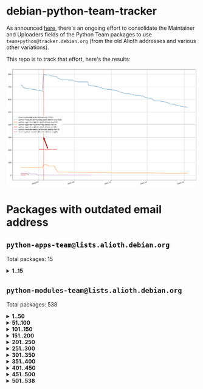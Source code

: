 # debian-python-team-tracker



As announced [here](https://lists.debian.org/debian-python/2021/08/msg00006.html), there's an ongoing effort to consolidate the Maintainer and Uploaders fields of the Python Team packages to use `team+python@tracker.debian.org` (from the old Alioth addresses and various other variations).



This repo is to track that effort, here's the results:



![Python team emails](images/python_team_emails.svg)


# Packages with outdated email address

## `python-apps-team@lists.alioth.debian.org`
Total packages: 15
<details>
<summary><b>1..15</b></summary>


| # | Package | Version |
| --- | --- | --- |
| 1 | [ctop](https://tracker.debian.org/ctop) | 1.0.0-2.1 |
| 2 | [db2twitter](https://tracker.debian.org/db2twitter) | 0.6-1.1 |
| 3 | [dodgy](https://tracker.debian.org/dodgy) | 0.1.9-3 |
| 4 | [etm](https://tracker.debian.org/etm) | 3.2.30-1.1 |
| 5 | [firmware-microbit-micropython](https://tracker.debian.org/firmware-microbit-micropython) | 1.0.1-2 |
| 6 | [freealchemist](https://tracker.debian.org/freealchemist) | 0.5-1.1 |
| 7 | [kanboard-cli](https://tracker.debian.org/kanboard-cli) | 0.0.2-1.1 |
| 8 | [lightyears](https://tracker.debian.org/lightyears) | 1.4-2 |
| 9 | [pipenv](https://tracker.debian.org/pipenv) | 11.9.0-1.1 |
| 10 | [prospector](https://tracker.debian.org/prospector) | 1.1.7-2 |
| 11 | [pybik](https://tracker.debian.org/pybik) | 3.0-3.1 |
| 12 | [retweet](https://tracker.debian.org/retweet) | 0.10-1.1 |
| 13 | [sen](https://tracker.debian.org/sen) | 0.6.1-0.1 |
| 14 | [sinntp](https://tracker.debian.org/sinntp) | 1.6-1.2 |
| 15 | [smem](https://tracker.debian.org/smem) | 1.5-1.1 |
</details>

## `python-modules-team@lists.alioth.debian.org`
Total packages: 538
<details>
<summary><b>1..50</b></summary>


| # | Package | Version |
| --- | --- | --- |
| 1 | [anorack](https://tracker.debian.org/anorack) | 0.2.7-1 |
| 2 | [anosql](https://tracker.debian.org/anosql) | 1.0.1-1 |
| 3 | [appdirs](https://tracker.debian.org/appdirs) | 1.4.4-1 |
| 4 | [asn1crypto](https://tracker.debian.org/asn1crypto) | 1.4.0-1 |
| 5 | [astral](https://tracker.debian.org/astral) | 1.6.1-2 |
| 6 | [authres](https://tracker.debian.org/authres) | 1.2.0-2 |
| 7 | [automat](https://tracker.debian.org/automat) | 20.2.0-1 |
| 8 | [azure-cosmos-table-python](https://tracker.debian.org/azure-cosmos-table-python) | 1.0.5+git20191025-5 |
| 9 | [bdist-nsi](https://tracker.debian.org/bdist-nsi) | 0.1.5-2 |
| 10 | [bernhard](https://tracker.debian.org/bernhard) | 0.2.6-2 |
| 11 | [betamax](https://tracker.debian.org/betamax) | 0.8.1-2 |
| 12 | [bibtexparser](https://tracker.debian.org/bibtexparser) | 1.1.0+ds-3 |
| 13 | [binaryornot](https://tracker.debian.org/binaryornot) | 0.4.4+dfsg-4 |
| 14 | [bitstruct](https://tracker.debian.org/bitstruct) | 8.9.0-1 |
| 15 | [case](https://tracker.debian.org/case) | 1.5.3+dfsg-3 |
| 16 | [cerealizer](https://tracker.debian.org/cerealizer) | 0.8.1-3 |
| 17 | [chardet](https://tracker.debian.org/chardet) | 4.0.0-1 |
| 18 | [chargebee-python](https://tracker.debian.org/chargebee-python) | 1.6.6-1 |
| 19 | [codicefiscale](https://tracker.debian.org/codicefiscale) | 0.9+ds0-2 |
| 20 | [colorclass](https://tracker.debian.org/colorclass) | 2.2.0-2.2 |
| 21 | [colorspacious](https://tracker.debian.org/colorspacious) | 1.1.2-2 |
| 22 | [commonmark](https://tracker.debian.org/commonmark) | 0.9.1-3 |
| 23 | [constantly](https://tracker.debian.org/constantly) | 15.1.0-2 |
| 24 | [contextlib2](https://tracker.debian.org/contextlib2) | 0.6.0.post1-1 |
| 25 | [cookiecutter](https://tracker.debian.org/cookiecutter) | 1.7.3-1 |
| 26 | [coreapi](https://tracker.debian.org/coreapi) | 2.3.3-4 |
| 27 | [coreschema](https://tracker.debian.org/coreschema) | 0.0.4-3 |
| 28 | [cov-core](https://tracker.debian.org/cov-core) | 1.15.0-3 |
| 29 | [cppy](https://tracker.debian.org/cppy) | 1.1.0-2 |
| 30 | [cram](https://tracker.debian.org/cram) | 0.7-4 |
| 31 | [cssutils](https://tracker.debian.org/cssutils) | 1.0.2-3 |
| 32 | [d2to1](https://tracker.debian.org/d2to1) | 0.2.12-2 |
| 33 | [deap](https://tracker.debian.org/deap) | 1.3.1-2 |
| 34 | [debiancontributors](https://tracker.debian.org/debiancontributors) | 0.7.8-2 |
| 35 | [devpi-common](https://tracker.debian.org/devpi-common) | 3.2.2-1.1 |
| 36 | [django-ajax-selects](https://tracker.debian.org/django-ajax-selects) | 1.7.0-3 |
| 37 | [django-bitfield](https://tracker.debian.org/django-bitfield) | 1.9.6-2 |
| 38 | [django-dirtyfields](https://tracker.debian.org/django-dirtyfields) | 1.3.1-2 |
| 39 | [django-downloadview](https://tracker.debian.org/django-downloadview) | 2.1.1-1 |
| 40 | [django-environ](https://tracker.debian.org/django-environ) | 0.4.4-2 |
| 41 | [django-filter](https://tracker.debian.org/django-filter) | 2.4.0-1 |
| 42 | [django-hvad](https://tracker.debian.org/django-hvad) | 1.8.0-1.1 |
| 43 | [django-js-reverse](https://tracker.debian.org/django-js-reverse) | 0.7.3-1.1 |
| 44 | [django-macaddress](https://tracker.debian.org/django-macaddress) | 1.5.0-2 |
| 45 | [django-memoize](https://tracker.debian.org/django-memoize) | 2.2.0+dfsg-1 |
| 46 | [django-nose](https://tracker.debian.org/django-nose) | 1.4.6-2.1 |
| 47 | [django-notification](https://tracker.debian.org/django-notification) | 1.2.0-3 |
| 48 | [django-pagination](https://tracker.debian.org/django-pagination) | 1.0.7-4 |
| 49 | [django-paintstore](https://tracker.debian.org/django-paintstore) | 0.2-4 |
| 50 | [django-picklefield](https://tracker.debian.org/django-picklefield) | 3.0.1-1 |
</details>
<details>
<summary><b>51..100</b></summary>

| # | Package | Version |
| --- | --- | --- |
| 51 | [django-pipeline](https://tracker.debian.org/django-pipeline) | 1.6.14-3 |
| 52 | [django-q](https://tracker.debian.org/django-q) | 1.2.1-1 |
| 53 | [django-recurrence](https://tracker.debian.org/django-recurrence) | 1.10.3-1 |
| 54 | [django-simple-redis-admin](https://tracker.debian.org/django-simple-redis-admin) | 1.4.0-2 |
| 55 | [django-stronghold](https://tracker.debian.org/django-stronghold) | 0.3.0+debian-2 |
| 56 | [django-webpack-loader](https://tracker.debian.org/django-webpack-loader) | 0.6.0-2 |
| 57 | [django-websocket-redis](https://tracker.debian.org/django-websocket-redis) | 0.4.7-2 |
| 58 | [django-wkhtmltopdf](https://tracker.debian.org/django-wkhtmltopdf) | 3.3.0-1 |
| 59 | [django-xmlrpc](https://tracker.debian.org/django-xmlrpc) | 0.1.8-2 |
| 60 | [djangorestframework-api-key](https://tracker.debian.org/djangorestframework-api-key) | 2.0.0-2 |
| 61 | [dkimpy](https://tracker.debian.org/dkimpy) | 1.0.5-1 |
| 62 | [dnsdiag](https://tracker.debian.org/dnsdiag) | 1.7.0-1.1 |
| 63 | [dockerpty](https://tracker.debian.org/dockerpty) | 0.4.1-2 |
| 64 | [dominate](https://tracker.debian.org/dominate) | 2.3.1-2 |
| 65 | [drf-generators](https://tracker.debian.org/drf-generators) | 0.5.0-1 |
| 66 | [elasticsearch-curator](https://tracker.debian.org/elasticsearch-curator) | 5.8.1-1 |
| 67 | [enum34](https://tracker.debian.org/enum34) | 1.1.6-4 |
| 68 | [enzyme](https://tracker.debian.org/enzyme) | 0.4.1-2 |
| 69 | [exam](https://tracker.debian.org/exam) | 0.10.5-3 |
| 70 | [factory-boy](https://tracker.debian.org/factory-boy) | 2.11.1-3 |
| 71 | [faker](https://tracker.debian.org/faker) | 0.9.3-0.1 |
| 72 | [fakesleep](https://tracker.debian.org/fakesleep) | 0.1-2 |
| 73 | [fastchunking](https://tracker.debian.org/fastchunking) | 0.0.3-2 |
| 74 | [feedgenerator](https://tracker.debian.org/feedgenerator) | 1.9-2 |
| 75 | [flake8-polyfill](https://tracker.debian.org/flake8-polyfill) | 1.0.2-2 |
| 76 | [flask-api](https://tracker.debian.org/flask-api) | 1.1+dfsg-1.1 |
| 77 | [flask-babelex](https://tracker.debian.org/flask-babelex) | 0.9.4-1 |
| 78 | [flask-bcrypt](https://tracker.debian.org/flask-bcrypt) | 0.7.1-2 |
| 79 | [flask-compress](https://tracker.debian.org/flask-compress) | 1.4.0-3 |
| 80 | [flask-gravatar](https://tracker.debian.org/flask-gravatar) | 0.4.2-2 |
| 81 | [flask-htmlmin](https://tracker.debian.org/flask-htmlmin) | 1.3.2-2 |
| 82 | [flask-ldapconn](https://tracker.debian.org/flask-ldapconn) | 0.7.2-1.1 |
| 83 | [flask-limiter](https://tracker.debian.org/flask-limiter) | 1.0.1-2 |
| 84 | [flask-login](https://tracker.debian.org/flask-login) | 0.5.0-1 |
| 85 | [flask-mail](https://tracker.debian.org/flask-mail) | 0.9.1+dfsg1-1.1 |
| 86 | [flask-mongoengine](https://tracker.debian.org/flask-mongoengine) | 0.9.3-4 |
| 87 | [flask-multistatic](https://tracker.debian.org/flask-multistatic) | 1.0-2 |
| 88 | [flask-script](https://tracker.debian.org/flask-script) | 2.0.6-2 |
| 89 | [flask-silk](https://tracker.debian.org/flask-silk) | 0.2-18 |
| 90 | [flask-wtf](https://tracker.debian.org/flask-wtf) | 0.14.3-1 |
| 91 | [flufl.bounce](https://tracker.debian.org/flufl.bounce) | 3.0.1-1 |
| 92 | [flufl.enum](https://tracker.debian.org/flufl.enum) | 4.1.1-3 |
| 93 | [flufl.i18n](https://tracker.debian.org/flufl.i18n) | 3.0.1-1 |
| 94 | [flufl.lock](https://tracker.debian.org/flufl.lock) | 5.0.1-1 |
| 95 | [flufl.password](https://tracker.debian.org/flufl.password) | 1.3-3 |
| 96 | [flufl.testing](https://tracker.debian.org/flufl.testing) | 0.7-2 |
| 97 | [gerritlib](https://tracker.debian.org/gerritlib) | 0.8.0-2 |
| 98 | [gmplot](https://tracker.debian.org/gmplot) | 1.2.0-2 |
| 99 | [gtextfsm](https://tracker.debian.org/gtextfsm) | 1.1.0-2 |
| 100 | [gtts](https://tracker.debian.org/gtts) | 2.0.3-1 |
</details>
<details>
<summary><b>101..150</b></summary>

| # | Package | Version |
| --- | --- | --- |
| 101 | [gtts-token](https://tracker.debian.org/gtts-token) | 1.1.3-1 |
| 102 | [guzzle-sphinx-theme](https://tracker.debian.org/guzzle-sphinx-theme) | 0.7.11-5 |
| 103 | [hachoir](https://tracker.debian.org/hachoir) | 3.1.0+dfsg-3 |
| 104 | [haproxy-log-analysis](https://tracker.debian.org/haproxy-log-analysis) | 2.0~b0-2 |
| 105 | [heapdict](https://tracker.debian.org/heapdict) | 1.0.1-1 |
| 106 | [hiro](https://tracker.debian.org/hiro) | 0.5-2 |
| 107 | [hypothesis-auto](https://tracker.debian.org/hypothesis-auto) | 1.1.4-2 |
| 108 | [importmagic](https://tracker.debian.org/importmagic) | 0.1.7-2 |
| 109 | [inflection](https://tracker.debian.org/inflection) | 0.3.1-2 |
| 110 | [jpylyzer](https://tracker.debian.org/jpylyzer) | 2.0.0-3 |
| 111 | [json-tricks](https://tracker.debian.org/json-tricks) | 3.11.0-2 |
| 112 | [jsonhyperschema-codec](https://tracker.debian.org/jsonhyperschema-codec) | 1.0.3-2 |
| 113 | [junos-eznc](https://tracker.debian.org/junos-eznc) | 2.1.7-3 |
| 114 | [jupyter-sphinx-theme](https://tracker.debian.org/jupyter-sphinx-theme) | 0.0.6+ds1-10 |
| 115 | [kitchen](https://tracker.debian.org/kitchen) | 1.2.6-2 |
| 116 | [kivy](https://tracker.debian.org/kivy) | 1.11.0-2 |
| 117 | [lazr.delegates](https://tracker.debian.org/lazr.delegates) | 2.0.3-2 |
| 118 | [lazr.smtptest](https://tracker.debian.org/lazr.smtptest) | 2.0.3-2 |
| 119 | [lexicon](https://tracker.debian.org/lexicon) | 3.3.17-1 |
| 120 | [libthumbor](https://tracker.debian.org/libthumbor) | 1.3.3-2 |
| 121 | [logilab-constraint](https://tracker.debian.org/logilab-constraint) | 0.6.0-2 |
| 122 | [mako](https://tracker.debian.org/mako) | 1.1.3+ds1-2 |
| 123 | [manuel](https://tracker.debian.org/manuel) | 1.10.1-2 |
| 124 | [mercurial-extension-utils](https://tracker.debian.org/mercurial-extension-utils) | 1.5.1-3 |
| 125 | [mercurial-keyring](https://tracker.debian.org/mercurial-keyring) | 1.3.1-3 |
| 126 | [milksnake](https://tracker.debian.org/milksnake) | 0.1.5-1 |
| 127 | [mimerender](https://tracker.debian.org/mimerender) | 0.6.0-2 |
| 128 | [mmllib](https://tracker.debian.org/mmllib) | 0.3.0.post1-2 |
| 129 | [mockldap](https://tracker.debian.org/mockldap) | 0.3.0-4 |
| 130 | [modernize](https://tracker.debian.org/modernize) | 0.7-2 |
| 131 | [moksha.common](https://tracker.debian.org/moksha.common) | 1.2.5-4 |
| 132 | [mrtparse](https://tracker.debian.org/mrtparse) | 1.6-2 |
| 133 | [musicbrainzngs](https://tracker.debian.org/musicbrainzngs) | 0.7.1-2 |
| 134 | [mutagen](https://tracker.debian.org/mutagen) | 1.45.1-2 |
| 135 | [mwic](https://tracker.debian.org/mwic) | 0.7.8-1 |
| 136 | [mysql-connector-python](https://tracker.debian.org/mysql-connector-python) | 8.0.15-2 |
| 137 | [nb2plots](https://tracker.debian.org/nb2plots) | 0.6-2 |
| 138 | [netmiko](https://tracker.debian.org/netmiko) | 2.4.2-1 |
| 139 | [networkx](https://tracker.debian.org/networkx) | 2.5+ds-2 |
| 140 | [nose2](https://tracker.debian.org/nose2) | 0.9.2-1 |
| 141 | [nose2-cov](https://tracker.debian.org/nose2-cov) | 1.0a4-3 |
| 142 | [ntplib](https://tracker.debian.org/ntplib) | 0.3.3-2 |
| 143 | [numpy-stl](https://tracker.debian.org/numpy-stl) | 2.9.0-1 |
| 144 | [numpydoc](https://tracker.debian.org/numpydoc) | 1.1.0-3 |
| 145 | [obsub](https://tracker.debian.org/obsub) | 0.2-4 |
| 146 | [okasha](https://tracker.debian.org/okasha) | 0.2.4-4 |
| 147 | [overpass](https://tracker.debian.org/overpass) | 0.7-1 |
| 148 | [pastescript](https://tracker.debian.org/pastescript) | 2.0.2-4 |
| 149 | [pep8](https://tracker.debian.org/pep8) | 1.7.1-9 |
| 150 | [pep8-naming](https://tracker.debian.org/pep8-naming) | 0.10.0-1 |
</details>
<details>
<summary><b>151..200</b></summary>

| # | Package | Version |
| --- | --- | --- |
| 151 | [pg8000](https://tracker.debian.org/pg8000) | 1.10.6-2 |
| 152 | [pidcat](https://tracker.debian.org/pidcat) | 2.1.0-4 |
| 153 | [pilkit](https://tracker.debian.org/pilkit) | 2.0-3 |
| 154 | [plastex](https://tracker.debian.org/plastex) | 2.1-2 |
| 155 | [portio](https://tracker.debian.org/portio) | 0.5-4 |
| 156 | [power](https://tracker.debian.org/power) | 1.4+dfsg-4 |
| 157 | [pprintpp](https://tracker.debian.org/pprintpp) | 0.4.0-2 |
| 158 | [preggy](https://tracker.debian.org/preggy) | 1.4.4-1 |
| 159 | [prettytable](https://tracker.debian.org/prettytable) | 0.7.2-5 |
| 160 | [ptable](https://tracker.debian.org/ptable) | 0.9.2-2 |
| 161 | [py-radix](https://tracker.debian.org/py-radix) | 0.10.0-3 |
| 162 | [py3dns](https://tracker.debian.org/py3dns) | 3.2.1-1 |
| 163 | [pyasn1](https://tracker.debian.org/pyasn1) | 0.4.8-1 |
| 164 | [pybindgen](https://tracker.debian.org/pybindgen) | 0.20.0+dfsg1-2 |
| 165 | [pycallgraph](https://tracker.debian.org/pycallgraph) | 1.1.3-1.2 |
| 166 | [pyclamd](https://tracker.debian.org/pyclamd) | 0.4.0-2 |
| 167 | [pycodestyle](https://tracker.debian.org/pycodestyle) | 2.6.0-1 |
| 168 | [pycxx](https://tracker.debian.org/pycxx) | 7.1.4-0.2 |
| 169 | [pydbus](https://tracker.debian.org/pydbus) | 0.6.0-4 |
| 170 | [pydenticon](https://tracker.debian.org/pydenticon) | 0.3.1-2 |
| 171 | [pydispatcher](https://tracker.debian.org/pydispatcher) | 2.0.5-2 |
| 172 | [pydle](https://tracker.debian.org/pydle) | 0.9.4-2 |
| 173 | [pyeapi](https://tracker.debian.org/pyeapi) | 0.8.1-2 |
| 174 | [pyee](https://tracker.debian.org/pyee) | 7.0.2-1 |
| 175 | [pyenchant](https://tracker.debian.org/pyenchant) | 3.2.0-1 |
| 176 | [pyfg](https://tracker.debian.org/pyfg) | 0.50-2 |
| 177 | [pyfiglet](https://tracker.debian.org/pyfiglet) | 0.8.0+dfsg-1 |
| 178 | [pyfribidi](https://tracker.debian.org/pyfribidi) | 0.12.0+repack-7 |
| 179 | [pygeoif](https://tracker.debian.org/pygeoif) | 0.7-2 |
| 180 | [pygtail](https://tracker.debian.org/pygtail) | 0.6.1-2 |
| 181 | [pygtkspellcheck](https://tracker.debian.org/pygtkspellcheck) | 4.0.5-2 |
| 182 | [pyinotify](https://tracker.debian.org/pyinotify) | 0.9.6-1.3 |
| 183 | [pyiosxr](https://tracker.debian.org/pyiosxr) | 0.52-1.1 |
| 184 | [pyjavaproperties](https://tracker.debian.org/pyjavaproperties) | 0.7-2 |
| 185 | [pyjokes](https://tracker.debian.org/pyjokes) | 0.5.0-3 |
| 186 | [pykcs11](https://tracker.debian.org/pykcs11) | 1.5.10-1 |
| 187 | [pylama](https://tracker.debian.org/pylama) | 7.4.3-3 |
| 188 | [pylibmc](https://tracker.debian.org/pylibmc) | 1.5.2-3 |
| 189 | [pylint-celery](https://tracker.debian.org/pylint-celery) | 0.3-5 |
| 190 | [pylint-common](https://tracker.debian.org/pylint-common) | 0.2.5-4 |
| 191 | [pylint-django](https://tracker.debian.org/pylint-django) | 2.0.13-1 |
| 192 | [pylint-flask](https://tracker.debian.org/pylint-flask) | 0.5-4 |
| 193 | [pylint-plugin-utils](https://tracker.debian.org/pylint-plugin-utils) | 0.6-1 |
| 194 | [pymacs](https://tracker.debian.org/pymacs) | 0.25-3 |
| 195 | [pymodbus](https://tracker.debian.org/pymodbus) | 2.1.0+dfsg-2 |
| 196 | [pynag](https://tracker.debian.org/pynag) | 1.1.2+dfsg-2 |
| 197 | [pynliner](https://tracker.debian.org/pynliner) | 0.8.0-2 |
| 198 | [pyopengl](https://tracker.debian.org/pyopengl) | 3.1.5+dfsg-1 |
| 199 | [pyparsing](https://tracker.debian.org/pyparsing) | 2.4.7-1 |
| 200 | [pyprind](https://tracker.debian.org/pyprind) | 2.11.2-2 |
</details>
<details>
<summary><b>201..250</b></summary>

| # | Package | Version |
| --- | --- | --- |
| 201 | [pyquery](https://tracker.debian.org/pyquery) | 1.2.9-4 |
| 202 | [pyrad](https://tracker.debian.org/pyrad) | 2.1-2 |
| 203 | [pyrsistent](https://tracker.debian.org/pyrsistent) | 0.15.5-1 |
| 204 | [pysimplesoap](https://tracker.debian.org/pysimplesoap) | 1.16.2-3 |
| 205 | [pysmi](https://tracker.debian.org/pysmi) | 0.3.2-2 |
| 206 | [pysodium](https://tracker.debian.org/pysodium) | 0.7.0-2 |
| 207 | [pyspf](https://tracker.debian.org/pyspf) | 2.0.14-2 |
| 208 | [pysrt](https://tracker.debian.org/pysrt) | 1.0.1-2 |
| 209 | [pyssim](https://tracker.debian.org/pyssim) | 0.2-2 |
| 210 | [pytaglib](https://tracker.debian.org/pytaglib) | 0.3.6+dfsg-2 |
| 211 | [pytds](https://tracker.debian.org/pytds) | 1.10.0-1 |
| 212 | [pytest-bdd](https://tracker.debian.org/pytest-bdd) | 3.2.1-1 |
| 213 | [pytest-cookies](https://tracker.debian.org/pytest-cookies) | 0.4.0-1 |
| 214 | [pytest-django](https://tracker.debian.org/pytest-django) | 3.5.1-1 |
| 215 | [pytest-expect](https://tracker.debian.org/pytest-expect) | 1.1.0-2 |
| 216 | [pytest-httpbin](https://tracker.debian.org/pytest-httpbin) | 1.0.0-2 |
| 217 | [pytest-instafail](https://tracker.debian.org/pytest-instafail) | 0.4.2-1 |
| 218 | [pytest-runner](https://tracker.debian.org/pytest-runner) | 2.11.1-1.2 |
| 219 | [pytest-sugar](https://tracker.debian.org/pytest-sugar) | 0.9.4-1 |
| 220 | [pytest-tornado](https://tracker.debian.org/pytest-tornado) | 0.8.1-1 |
| 221 | [pytest-vcr](https://tracker.debian.org/pytest-vcr) | 1.0.2-2 |
| 222 | [python-activipy](https://tracker.debian.org/python-activipy) | 0.1-7 |
| 223 | [python-adal](https://tracker.debian.org/python-adal) | 1.2.2-1 |
| 224 | [python-aiohttp-session](https://tracker.debian.org/python-aiohttp-session) | 2.9.0-2 |
| 225 | [python-aioinflux](https://tracker.debian.org/python-aioinflux) | 0.9.0-2 |
| 226 | [python-aiomeasures](https://tracker.debian.org/python-aiomeasures) | 0.5.14-3 |
| 227 | [python-amqplib](https://tracker.debian.org/python-amqplib) | 1.0.2-2 |
| 228 | [python-apptools](https://tracker.debian.org/python-apptools) | 4.5.0-1.1 |
| 229 | [python-aptly](https://tracker.debian.org/python-aptly) | 0.12.10-2 |
| 230 | [python-args](https://tracker.debian.org/python-args) | 0.1.0-3 |
| 231 | [python-arpy](https://tracker.debian.org/python-arpy) | 1.1.1-4 |
| 232 | [python-astor](https://tracker.debian.org/python-astor) | 0.8.1-1 |
| 233 | [python-base58](https://tracker.debian.org/python-base58) | 1.0.3-1.1 |
| 234 | [python-bcdoc](https://tracker.debian.org/python-bcdoc) | 0.16.0-2 |
| 235 | [python-bioblend](https://tracker.debian.org/python-bioblend) | 0.7.0-3 |
| 236 | [python-bitbucket-api](https://tracker.debian.org/python-bitbucket-api) | 0.5.0-3 |
| 237 | [python-box](https://tracker.debian.org/python-box) | 3.4.6-2 |
| 238 | [python-btrees](https://tracker.debian.org/python-btrees) | 4.3.1-2 |
| 239 | [python-cachecontrol](https://tracker.debian.org/python-cachecontrol) | 0.12.6-1 |
| 240 | [python-can](https://tracker.debian.org/python-can) | 3.3.2.final~github-2 |
| 241 | [python-cement](https://tracker.debian.org/python-cement) | 2.10.0-2 |
| 242 | [python-cerberus](https://tracker.debian.org/python-cerberus) | 1.3.2-1 |
| 243 | [python-click-log](https://tracker.debian.org/python-click-log) | 0.2.1-2 |
| 244 | [python-clint](https://tracker.debian.org/python-clint) | 0.5.1-3 |
| 245 | [python-cluster](https://tracker.debian.org/python-cluster) | 1.3.3-3 |
| 246 | [python-cmarkgfm](https://tracker.debian.org/python-cmarkgfm) | 0.4.2-1 |
| 247 | [python-coloredlogs](https://tracker.debian.org/python-coloredlogs) | 7.3-2 |
| 248 | [python-colour](https://tracker.debian.org/python-colour) | 0.1.5-2 |
| 249 | [python-consul](https://tracker.debian.org/python-consul) | 0.7.1-1.1 |
| 250 | [python-cookies](https://tracker.debian.org/python-cookies) | 2.2.1-3 |
</details>
<details>
<summary><b>251..300</b></summary>

| # | Package | Version |
| --- | --- | --- |
| 251 | [python-cpuinfo](https://tracker.debian.org/python-cpuinfo) | 5.0.0-2 |
| 252 | [python-crcmod](https://tracker.debian.org/python-crcmod) | 1.7+dfsg-2 |
| 253 | [python-cs](https://tracker.debian.org/python-cs) | 2.7.1-1 |
| 254 | [python-dbfread](https://tracker.debian.org/python-dbfread) | 2.0.7-3 |
| 255 | [python-decorator](https://tracker.debian.org/python-decorator) | 4.4.2-2 |
| 256 | [python-demjson](https://tracker.debian.org/python-demjson) | 2.2.4-5 |
| 257 | [python-diaspy](https://tracker.debian.org/python-diaspy) | 0.6.0-2 |
| 258 | [python-dict2xml](https://tracker.debian.org/python-dict2xml) | 1.7.0-1 |
| 259 | [python-dictobj](https://tracker.debian.org/python-dictobj) | 0.4-4 |
| 260 | [python-distro](https://tracker.debian.org/python-distro) | 1.5.0-1 |
| 261 | [python-distutils-extra](https://tracker.debian.org/python-distutils-extra) | 2.45 |
| 262 | [python-django-casclient](https://tracker.debian.org/python-django-casclient) | 1.5.3-1 |
| 263 | [python-django-dbconn-retry](https://tracker.debian.org/python-django-dbconn-retry) | 0.1.5-1.1 |
| 264 | [python-django-etcd-settings](https://tracker.debian.org/python-django-etcd-settings) | 0.1.13+dfsg-3 |
| 265 | [python-django-gravatar2](https://tracker.debian.org/python-django-gravatar2) | 1.4.4-2 |
| 266 | [python-django-jsonfield](https://tracker.debian.org/python-django-jsonfield) | 1.4.0-2 |
| 267 | [python-django-push-notifications](https://tracker.debian.org/python-django-push-notifications) | 1.4.1-1 |
| 268 | [python-django-simple-history](https://tracker.debian.org/python-django-simple-history) | 2.7.0-1.1 |
| 269 | [python-doubleratchet](https://tracker.debian.org/python-doubleratchet) | 0.6.0-2 |
| 270 | [python-dpkt](https://tracker.debian.org/python-dpkt) | 1.9.2-2 |
| 271 | [python-easywebdav](https://tracker.debian.org/python-easywebdav) | 1.2.0-8 |
| 272 | [python-envisage](https://tracker.debian.org/python-envisage) | 4.9.0-2.1 |
| 273 | [python-envparse](https://tracker.debian.org/python-envparse) | 0.2.0-2 |
| 274 | [python-envs](https://tracker.debian.org/python-envs) | 1.2.6-1.1 |
| 275 | [python-epc](https://tracker.debian.org/python-epc) | 0.0.5-3 |
| 276 | [python-etcd](https://tracker.debian.org/python-etcd) | 0.4.5-2 |
| 277 | [python-ethtool](https://tracker.debian.org/python-ethtool) | 0.14-3 |
| 278 | [python-ewmh](https://tracker.debian.org/python-ewmh) | 0.1.6-2 |
| 279 | [python-exotel](https://tracker.debian.org/python-exotel) | 0.1.5-2 |
| 280 | [python-feather-format](https://tracker.debian.org/python-feather-format) | 0.3.1+dfsg1-4 |
| 281 | [python-flaky](https://tracker.debian.org/python-flaky) | 3.7.0-1 |
| 282 | [python-flask-marshmallow](https://tracker.debian.org/python-flask-marshmallow) | 0.10.1-4 |
| 283 | [python-flask-seeder](https://tracker.debian.org/python-flask-seeder) | 0.1~a2-2 |
| 284 | [python-genty](https://tracker.debian.org/python-genty) | 1.3.2-1 |
| 285 | [python-geoip](https://tracker.debian.org/python-geoip) | 1.3.2-3 |
| 286 | [python-geoip2](https://tracker.debian.org/python-geoip2) | 2.9.0+dfsg1-2 |
| 287 | [python-gflags](https://tracker.debian.org/python-gflags) | 1.5.1-7 |
| 288 | [python-glob2](https://tracker.debian.org/python-glob2) | 0.5-3 |
| 289 | [python-hashids](https://tracker.debian.org/python-hashids) | 1.3.1-1 |
| 290 | [python-hidapi](https://tracker.debian.org/python-hidapi) | 0.9.0.post3-2 |
| 291 | [python-hiredis](https://tracker.debian.org/python-hiredis) | 1.0.1-1 |
| 292 | [python-hpilo](https://tracker.debian.org/python-hpilo) | 4.3-3 |
| 293 | [python-html2text](https://tracker.debian.org/python-html2text) | 2020.1.16-1 |
| 294 | [python-http-parser](https://tracker.debian.org/python-http-parser) | 0.9.0-1 |
| 295 | [python-httptools](https://tracker.debian.org/python-httptools) | 0.1.1-1 |
| 296 | [python-icalendar](https://tracker.debian.org/python-icalendar) | 4.0.3-4 |
| 297 | [python-idna](https://tracker.debian.org/python-idna) | 2.10-1 |
| 298 | [python-iniparse](https://tracker.debian.org/python-iniparse) | 0.4-3 |
| 299 | [python-ipaddr](https://tracker.debian.org/python-ipaddr) | 2.2.0-4 |
| 300 | [python-ipaddress](https://tracker.debian.org/python-ipaddress) | 1.0.23-1 |
</details>
<details>
<summary><b>301..350</b></summary>

| # | Package | Version |
| --- | --- | --- |
| 301 | [python-ipfix](https://tracker.debian.org/python-ipfix) | 0.9.7-2 |
| 302 | [python-irodsclient](https://tracker.debian.org/python-irodsclient) | 0.8.1-2 |
| 303 | [python-isc-dhcp-leases](https://tracker.debian.org/python-isc-dhcp-leases) | 0.9.1-2 |
| 304 | [python-iso3166](https://tracker.debian.org/python-iso3166) | 0.8.git20170319-2 |
| 305 | [python-isoweek](https://tracker.debian.org/python-isoweek) | 1.3.3-3 |
| 306 | [python-jmespath](https://tracker.debian.org/python-jmespath) | 0.10.0-1 |
| 307 | [python-jsonrpc](https://tracker.debian.org/python-jsonrpc) | 1.13.0-1 |
| 308 | [python-junit-xml](https://tracker.debian.org/python-junit-xml) | 1.9-1 |
| 309 | [python-kanboard](https://tracker.debian.org/python-kanboard) | 1.0.1-1.1 |
| 310 | [python-langdetect](https://tracker.debian.org/python-langdetect) | 1.0.7-4 |
| 311 | [python-ldap](https://tracker.debian.org/python-ldap) | 3.2.0-4 |
| 312 | [python-ldapdomaindump](https://tracker.debian.org/python-ldapdomaindump) | 0.9.3-1 |
| 313 | [python-libguess](https://tracker.debian.org/python-libguess) | 1.1-4 |
| 314 | [python-logfury](https://tracker.debian.org/python-logfury) | 0.1.2-4 |
| 315 | [python-lupa](https://tracker.debian.org/python-lupa) | 1.9+dfsg-1 |
| 316 | [python-mailer](https://tracker.debian.org/python-mailer) | 0.8.1-4 |
| 317 | [python-mastodon](https://tracker.debian.org/python-mastodon) | 1.5.1-1 |
| 318 | [python-mccabe](https://tracker.debian.org/python-mccabe) | 0.6.1-3 |
| 319 | [python-measurement](https://tracker.debian.org/python-measurement) | 2.0.1-2 |
| 320 | [python-meld3](https://tracker.debian.org/python-meld3) | 1.0.2-3 |
| 321 | [python-mnemonic](https://tracker.debian.org/python-mnemonic) | 0.19-1 |
| 322 | [python-model-mommy](https://tracker.debian.org/python-model-mommy) | 1.6.0-2 |
| 323 | [python-morris](https://tracker.debian.org/python-morris) | 1.2-2 |
| 324 | [python-mpegdash](https://tracker.debian.org/python-mpegdash) | 0.2.0-1 |
| 325 | [python-msrestazure](https://tracker.debian.org/python-msrestazure) | 0.6.2-1 |
| 326 | [python-multidict](https://tracker.debian.org/python-multidict) | 5.1.0-1 |
| 327 | [python-munch](https://tracker.debian.org/python-munch) | 2.3.2-2 |
| 328 | [python-murmurhash](https://tracker.debian.org/python-murmurhash) | 1.0.2-1 |
| 329 | [python-nacl](https://tracker.debian.org/python-nacl) | 1.4.0-1 |
| 330 | [python-nine](https://tracker.debian.org/python-nine) | 1.1.0-1 |
| 331 | [python-noise](https://tracker.debian.org/python-noise) | 1.2.3-3 |
| 332 | [python-notify2](https://tracker.debian.org/python-notify2) | 0.3-4 |
| 333 | [python-ntlm-auth](https://tracker.debian.org/python-ntlm-auth) | 1.4.0-1 |
| 334 | [python-oauth](https://tracker.debian.org/python-oauth) | 1.0.1-6 |
| 335 | [python-offtrac](https://tracker.debian.org/python-offtrac) | 0.1.0-2.1 |
| 336 | [python-opcua](https://tracker.debian.org/python-opcua) | 0.98.11-1 |
| 337 | [python-openid-cla](https://tracker.debian.org/python-openid-cla) | 1.2-2 |
| 338 | [python-openid-teams](https://tracker.debian.org/python-openid-teams) | 1.2-2 |
| 339 | [python-openidc-client](https://tracker.debian.org/python-openidc-client) | 0.6.0-1.1 |
| 340 | [python-opentimestamps](https://tracker.debian.org/python-opentimestamps) | 0.4.1-1 |
| 341 | [python-padme](https://tracker.debian.org/python-padme) | 1.1.1-3 |
| 342 | [python-pampy](https://tracker.debian.org/python-pampy) | 1.8.4-2 |
| 343 | [python-path-and-address](https://tracker.debian.org/python-path-and-address) | 2.0.1-2 |
| 344 | [python-pathtools](https://tracker.debian.org/python-pathtools) | 0.1.2-4 |
| 345 | [python-paypal](https://tracker.debian.org/python-paypal) | 1.2.5-3 |
| 346 | [python-peakutils](https://tracker.debian.org/python-peakutils) | 1.3.3+ds-2 |
| 347 | [python-pem](https://tracker.debian.org/python-pem) | 19.1.0-1 |
| 348 | [python-persistent](https://tracker.debian.org/python-persistent) | 4.6.4-0.2 |
| 349 | [python-pex](https://tracker.debian.org/python-pex) | 1.1.14-3.1 |
| 350 | [python-pgpdump](https://tracker.debian.org/python-pgpdump) | 1.5-2 |
</details>
<details>
<summary><b>351..400</b></summary>

| # | Package | Version |
| --- | --- | --- |
| 351 | [python-pgspecial](https://tracker.debian.org/python-pgspecial) | 1.11.10+dfsg1-1 |
| 352 | [python-phonenumbers](https://tracker.debian.org/python-phonenumbers) | 8.12.1-1 |
| 353 | [python-picklable-itertools](https://tracker.debian.org/python-picklable-itertools) | 0.1.1-3 |
| 354 | [python-plaster](https://tracker.debian.org/python-plaster) | 1.0-2 |
| 355 | [python-plaster-pastedeploy](https://tracker.debian.org/python-plaster-pastedeploy) | 0.5-3 |
| 356 | [python-prctl](https://tracker.debian.org/python-prctl) | 1.7-2 |
| 357 | [python-preshed](https://tracker.debian.org/python-preshed) | 3.0.2-1 |
| 358 | [python-pretend](https://tracker.debian.org/python-pretend) | 1.0.9-1 |
| 359 | [python-prettylog](https://tracker.debian.org/python-prettylog) | 0.1.0-2 |
| 360 | [python-priority](https://tracker.debian.org/python-priority) | 1.3.0-3 |
| 361 | [python-progress](https://tracker.debian.org/python-progress) | 1.5-1 |
| 362 | [python-progressbar](https://tracker.debian.org/python-progressbar) | 2.5-2 |
| 363 | [python-pskc](https://tracker.debian.org/python-pskc) | 1.1-3 |
| 364 | [python-publicsuffix2](https://tracker.debian.org/python-publicsuffix2) | 2.20191221-2 |
| 365 | [python-py-zipkin](https://tracker.debian.org/python-py-zipkin) | 0.15.0-1.1 |
| 366 | [python-pyasn1-modules](https://tracker.debian.org/python-pyasn1-modules) | 0.2.1-1 |
| 367 | [python-pyface](https://tracker.debian.org/python-pyface) | 6.1.2-2 |
| 368 | [python-pyftpdlib](https://tracker.debian.org/python-pyftpdlib) | 1.5.4-2 |
| 369 | [python-pygerrit2](https://tracker.debian.org/python-pygerrit2) | 2.0.4-2 |
| 370 | [python-pypump](https://tracker.debian.org/python-pypump) | 0.7-3 |
| 371 | [python-pysnmp4-apps](https://tracker.debian.org/python-pysnmp4-apps) | 0.3.2-2.2 |
| 372 | [python-pysnmp4-mibs](https://tracker.debian.org/python-pysnmp4-mibs) | 0.1.3-3 |
| 373 | [python-pytest-benchmark](https://tracker.debian.org/python-pytest-benchmark) | 3.2.2-2 |
| 374 | [python-pyvmomi](https://tracker.debian.org/python-pyvmomi) | 6.7.1-3 |
| 375 | [python-qtpy](https://tracker.debian.org/python-qtpy) | 1.9.0-3 |
| 376 | [python-rarfile](https://tracker.debian.org/python-rarfile) | 3.1-1 |
| 377 | [python-ratelimiter](https://tracker.debian.org/python-ratelimiter) | 1.2.0.post0-1 |
| 378 | [python-redisearch-py](https://tracker.debian.org/python-redisearch-py) | 1.0.0-1 |
| 379 | [python-releases](https://tracker.debian.org/python-releases) | 1.6.3-1 |
| 380 | [python-repoze.lru](https://tracker.debian.org/python-repoze.lru) | 0.7-2 |
| 381 | [python-repoze.sphinx.autointerface](https://tracker.debian.org/python-repoze.sphinx.autointerface) | 0.8-0.2 |
| 382 | [python-repoze.tm2](https://tracker.debian.org/python-repoze.tm2) | 2.0-2 |
| 383 | [python-requests-ntlm](https://tracker.debian.org/python-requests-ntlm) | 1.1.0-1.1 |
| 384 | [python-requirements-detector](https://tracker.debian.org/python-requirements-detector) | 0.6-2 |
| 385 | [python-restless](https://tracker.debian.org/python-restless) | 2.1.1-2 |
| 386 | [python-rpaths](https://tracker.debian.org/python-rpaths) | 0.13-1.1 |
| 387 | [python-rply](https://tracker.debian.org/python-rply) | 0.7.7-2 |
| 388 | [python-schedutils](https://tracker.debian.org/python-schedutils) | 0.6-2.1 |
| 389 | [python-schema](https://tracker.debian.org/python-schema) | 0.6.7-3 |
| 390 | [python-schroot](https://tracker.debian.org/python-schroot) | 0.4-4 |
| 391 | [python-scp](https://tracker.debian.org/python-scp) | 0.13.0-2 |
| 392 | [python-scrapy-djangoitem](https://tracker.debian.org/python-scrapy-djangoitem) | 1.1.1-4 |
| 393 | [python-scripttest](https://tracker.debian.org/python-scripttest) | 1.3-3 |
| 394 | [python-scruffy](https://tracker.debian.org/python-scruffy) | 0.3.3-2 |
| 395 | [python-sdnotify](https://tracker.debian.org/python-sdnotify) | 0.3.1-2 |
| 396 | [python-serverfiles](https://tracker.debian.org/python-serverfiles) | 0.3.0-1 |
| 397 | [python-service-identity](https://tracker.debian.org/python-service-identity) | 18.1.0-6 |
| 398 | [python-sexpdata](https://tracker.debian.org/python-sexpdata) | 0.0.3-2 |
| 399 | [python-shade](https://tracker.debian.org/python-shade) | 1.30.0-3 |
| 400 | [python-shellescape](https://tracker.debian.org/python-shellescape) | 3.4.1-4 |
</details>
<details>
<summary><b>401..450</b></summary>

| # | Package | Version |
| --- | --- | --- |
| 401 | [python-simpy](https://tracker.debian.org/python-simpy) | 2.3.1+dfsg-2 |
| 402 | [python-simpy3](https://tracker.debian.org/python-simpy3) | 3.0.11-2 |
| 403 | [python-slimmer](https://tracker.debian.org/python-slimmer) | 0.1.30-8 |
| 404 | [python-slugify](https://tracker.debian.org/python-slugify) | 4.0.0-1 |
| 405 | [python-smstrade](https://tracker.debian.org/python-smstrade) | 0.2.4-6 |
| 406 | [python-socketpool](https://tracker.debian.org/python-socketpool) | 0.5.3-5 |
| 407 | [python-sphinx-issues](https://tracker.debian.org/python-sphinx-issues) | 1.2.0-2 |
| 408 | [python-spur](https://tracker.debian.org/python-spur) | 0.3.21-1 |
| 409 | [python-srp](https://tracker.debian.org/python-srp) | 1.0.15-1 |
| 410 | [python-statsd](https://tracker.debian.org/python-statsd) | 3.3.0-2 |
| 411 | [python-stopit](https://tracker.debian.org/python-stopit) | 1.1.2-1 |
| 412 | [python-structlog](https://tracker.debian.org/python-structlog) | 20.1.0-1 |
| 413 | [python-sunlight](https://tracker.debian.org/python-sunlight) | 1.1.5-3 |
| 414 | [python-suntime](https://tracker.debian.org/python-suntime) | 1.2.5-2 |
| 415 | [python-tblib](https://tracker.debian.org/python-tblib) | 1.7.0-1 |
| 416 | [python-tempita](https://tracker.debian.org/python-tempita) | 0.5.2-6 |
| 417 | [python-test-server](https://tracker.debian.org/python-test-server) | 0.0.27-2 |
| 418 | [python-testing.common.database](https://tracker.debian.org/python-testing.common.database) | 2.0.0-2 |
| 419 | [python-testing.mysqld](https://tracker.debian.org/python-testing.mysqld) | 1.4.0-4 |
| 420 | [python-testing.postgresql](https://tracker.debian.org/python-testing.postgresql) | 1.3.0-2 |
| 421 | [python-thriftpy](https://tracker.debian.org/python-thriftpy) | 0.3.9+ds1-1 |
| 422 | [python-timeline](https://tracker.debian.org/python-timeline) | 0.0.7-2 |
| 423 | [python-tinycss](https://tracker.debian.org/python-tinycss) | 0.4-3 |
| 424 | [python-tktreectrl](https://tracker.debian.org/python-tktreectrl) | 2.0.2-3 |
| 425 | [python-toml](https://tracker.debian.org/python-toml) | 0.10.1-1 |
| 426 | [python-traits](https://tracker.debian.org/python-traits) | 5.2.0-2 |
| 427 | [python-traitsui](https://tracker.debian.org/python-traitsui) | 6.1.3-3 |
| 428 | [python-translationstring](https://tracker.debian.org/python-translationstring) | 1.4-1 |
| 429 | [python-twitter](https://tracker.debian.org/python-twitter) | 3.3-2 |
| 430 | [python-typeguard](https://tracker.debian.org/python-typeguard) | 2.2.2-1.1 |
| 431 | [python-tzlocal](https://tracker.debian.org/python-tzlocal) | 2.1-1 |
| 432 | [python-udatetime](https://tracker.debian.org/python-udatetime) | 0.0.16-4 |
| 433 | [python-unicodecsv](https://tracker.debian.org/python-unicodecsv) | 0.14.1-2 |
| 434 | [python-unidiff](https://tracker.debian.org/python-unidiff) | 0.5.5-2 |
| 435 | [python-urlobject](https://tracker.debian.org/python-urlobject) | 2.4.3-3 |
| 436 | [python-urwidtrees](https://tracker.debian.org/python-urwidtrees) | 1.0.3.dev0-1 |
| 437 | [python-utils](https://tracker.debian.org/python-utils) | 2.3.0-2 |
| 438 | [python-vagrant](https://tracker.debian.org/python-vagrant) | 0.5.15-3 |
| 439 | [python-venusian](https://tracker.debian.org/python-venusian) | 3.0.0-1 |
| 440 | [python-vobject](https://tracker.debian.org/python-vobject) | 0.9.6.1-0.2 |
| 441 | [python-webencodings](https://tracker.debian.org/python-webencodings) | 0.5.1-2 |
| 442 | [python-webob](https://tracker.debian.org/python-webob) | 1:1.8.6-1.1 |
| 443 | [python-wget](https://tracker.debian.org/python-wget) | 3.2-3 |
| 444 | [python-wheezy.template](https://tracker.debian.org/python-wheezy.template) | 0.1.167-2 |
| 445 | [python-whoosh](https://tracker.debian.org/python-whoosh) | 2.7.4+git6-g9134ad92-5 |
| 446 | [python-wither](https://tracker.debian.org/python-wither) | 1.1-2 |
| 447 | [python-wsgilog](https://tracker.debian.org/python-wsgilog) | 0.3.1-3 |
| 448 | [python-x3dh](https://tracker.debian.org/python-x3dh) | 0.5.8-2 |
| 449 | [python-xeddsa](https://tracker.debian.org/python-xeddsa) | 0.4.6-2 |
| 450 | [python-yaswfp](https://tracker.debian.org/python-yaswfp) | 0.9.3-1.1 |
</details>
<details>
<summary><b>451..500</b></summary>

| # | Package | Version |
| --- | --- | --- |
| 451 | [python-zc.customdoctests](https://tracker.debian.org/python-zc.customdoctests) | 1.0.1-2 |
| 452 | [python-zipp](https://tracker.debian.org/python-zipp) | 1.0.0-3 |
| 453 | [python-zxcvbn](https://tracker.debian.org/python-zxcvbn) | 4.4.28-2 |
| 454 | [python3-proselint](https://tracker.debian.org/python3-proselint) | 0.10.2-2 |
| 455 | [pythondialog](https://tracker.debian.org/pythondialog) | 3.5.1-1 |
| 456 | [pythonmagick](https://tracker.debian.org/pythonmagick) | 0.9.19-6 |
| 457 | [pytoml](https://tracker.debian.org/pytoml) | 0.1.21-1 |
| 458 | [pyuca](https://tracker.debian.org/pyuca) | 1.2-2 |
| 459 | [pyutilib](https://tracker.debian.org/pyutilib) | 5.8.0-1 |
| 460 | [pywavelets](https://tracker.debian.org/pywavelets) | 1.1.1-1 |
| 461 | [pywinrm](https://tracker.debian.org/pywinrm) | 0.3.0-2 |
| 462 | [quark-sphinx-theme](https://tracker.debian.org/quark-sphinx-theme) | 0.5.1-2 |
| 463 | [readlike](https://tracker.debian.org/readlike) | 0.1.3-1.1 |
| 464 | [recommonmark](https://tracker.debian.org/recommonmark) | 0.6.0+ds-1 |
| 465 | [redis-py-cluster](https://tracker.debian.org/redis-py-cluster) | 2.0.0-1 |
| 466 | [reentry](https://tracker.debian.org/reentry) | 1.3.1-1 |
| 467 | [reparser](https://tracker.debian.org/reparser) | 1.4.3-1 |
| 468 | [requests-aws](https://tracker.debian.org/requests-aws) | 0.1.5-2 |
| 469 | [ripe-atlas-cousteau](https://tracker.debian.org/ripe-atlas-cousteau) | 1.4.2-3 |
| 470 | [ripe-atlas-sagan](https://tracker.debian.org/ripe-atlas-sagan) | 1.2.2-2 |
| 471 | [robot-detection](https://tracker.debian.org/robot-detection) | 0.4.0-2 |
| 472 | [routes](https://tracker.debian.org/routes) | 2.5.1-1 |
| 473 | [sgmllib3k](https://tracker.debian.org/sgmllib3k) | 1.0.0-3 |
| 474 | [simplegeneric](https://tracker.debian.org/simplegeneric) | 0.8.1-3 |
| 475 | [singledispatch](https://tracker.debian.org/singledispatch) | 3.4.0.3-3 |
| 476 | [sireader](https://tracker.debian.org/sireader) | 1.1.1-2 |
| 477 | [sleekxmpp](https://tracker.debian.org/sleekxmpp) | 1.3.3-6 |
| 478 | [slimit](https://tracker.debian.org/slimit) | 0.8.1-4 |
| 479 | [smartypants](https://tracker.debian.org/smartypants) | 2.0.0-2 |
| 480 | [sortedcontainers](https://tracker.debian.org/sortedcontainers) | 2.1.0-2 |
| 481 | [sparql-wrapper-python](https://tracker.debian.org/sparql-wrapper-python) | 1.8.5-1 |
| 482 | [speaklater](https://tracker.debian.org/speaklater) | 1.3-5 |
| 483 | [sphinx](https://tracker.debian.org/sphinx) | 1.8.5-2 |
| 484 | [sphinx](https://tracker.debian.org/sphinx) | 1.8.5-3 |
| 485 | [sphinx](https://tracker.debian.org/sphinx) | 1.8.5-4 |
| 486 | [sphinx](https://tracker.debian.org/sphinx) | 1.8.5-5 |
| 487 | [sphinx](https://tracker.debian.org/sphinx) | 2.4.3-2 |
| 488 | [sphinx](https://tracker.debian.org/sphinx) | 2.4.3-4 |
| 489 | [sphinx](https://tracker.debian.org/sphinx) | 3.2.1-1 |
| 490 | [sphinx-autorun](https://tracker.debian.org/sphinx-autorun) | 1.1.0-3.1 |
| 491 | [sphinx-celery](https://tracker.debian.org/sphinx-celery) | 2.0.0-1 |
| 492 | [sphinx-intl](https://tracker.debian.org/sphinx-intl) | 2.0.1-2 |
| 493 | [sphinxcontrib-devhelp](https://tracker.debian.org/sphinxcontrib-devhelp) | 1.0.2-2 |
| 494 | [sphinxcontrib-doxylink](https://tracker.debian.org/sphinxcontrib-doxylink) | 1.5-1 |
| 495 | [sphinxcontrib-log-cabinet](https://tracker.debian.org/sphinxcontrib-log-cabinet) | 1.0.1-2 |
| 496 | [sphinxcontrib-qthelp](https://tracker.debian.org/sphinxcontrib-qthelp) | 1.0.3-2 |
| 497 | [sphinxcontrib-rubydomain](https://tracker.debian.org/sphinxcontrib-rubydomain) | 0.1~dev-20100804-2 |
| 498 | [sphinxcontrib-websupport](https://tracker.debian.org/sphinxcontrib-websupport) | 1.2.4-1 |
| 499 | [sphinxtesters](https://tracker.debian.org/sphinxtesters) | 0.2.3-1 |
| 500 | [sshpubkeys](https://tracker.debian.org/sshpubkeys) | 3.1.0-2.1 |
</details>
<details>
<summary><b>501..538</b></summary>

| # | Package | Version |
| --- | --- | --- |
| 501 | [sshtunnel](https://tracker.debian.org/sshtunnel) | 0.1.4-2 |
| 502 | [stardicter](https://tracker.debian.org/stardicter) | 1.2-1 |
| 503 | [straight.plugin](https://tracker.debian.org/straight.plugin) | 1.4.1-3 |
| 504 | [stsci.distutils](https://tracker.debian.org/stsci.distutils) | 0.3.7-5 |
| 505 | [tagpy](https://tracker.debian.org/tagpy) | 2013.1-7 |
| 506 | [terminaltables](https://tracker.debian.org/terminaltables) | 3.1.0-3 |
| 507 | [texext](https://tracker.debian.org/texext) | 0.6.6-2 |
| 508 | [tinydb](https://tracker.debian.org/tinydb) | 3.15.2-2 |
| 509 | [tldextract](https://tracker.debian.org/tldextract) | 2.2.1-1 |
| 510 | [translation-finder](https://tracker.debian.org/translation-finder) | 1.0-1 |
| 511 | [transmissionrpc](https://tracker.debian.org/transmissionrpc) | 0.11-4 |
| 512 | [twodict](https://tracker.debian.org/twodict) | 1.2-2 |
| 513 | [txws](https://tracker.debian.org/txws) | 0.9.1-4 |
| 514 | [txzmq](https://tracker.debian.org/txzmq) | 0.8.0-2 |
| 515 | [typogrify](https://tracker.debian.org/typogrify) | 1:2.0.7-2 |
| 516 | [u-msgpack-python](https://tracker.debian.org/u-msgpack-python) | 2.3.0-2 |
| 517 | [utidylib](https://tracker.debian.org/utidylib) | 0.5-3 |
| 518 | [validators](https://tracker.debian.org/validators) | 0.14.2-2 |
| 519 | [vcr.py](https://tracker.debian.org/vcr.py) | 4.0.2-1 |
| 520 | [vim-autopep8](https://tracker.debian.org/vim-autopep8) | 1.2.0-2 |
| 521 | [vsts-cd-manager](https://tracker.debian.org/vsts-cd-manager) | 1.0.2-3 |
| 522 | [wchartype](https://tracker.debian.org/wchartype) | 0.1-2 |
| 523 | [wcwidth](https://tracker.debian.org/wcwidth) | 0.1.9+dfsg1-2 |
| 524 | [webpy](https://tracker.debian.org/webpy) | 1:0.61-1 |
| 525 | [wheel](https://tracker.debian.org/wheel) | 0.34.2-1 |
| 526 | [whichcraft](https://tracker.debian.org/whichcraft) | 0.4.1-2 |
| 527 | [wikitrans](https://tracker.debian.org/wikitrans) | 1.3-1 |
| 528 | [willow](https://tracker.debian.org/willow) | 1.4-1 |
| 529 | [wlc](https://tracker.debian.org/wlc) | 1.2-1 |
| 530 | [wokkel](https://tracker.debian.org/wokkel) | 18.0.0-3.1 |
| 531 | [wsgiproxy2](https://tracker.debian.org/wsgiproxy2) | 0.4.5-1.1 |
| 532 | [wtf-peewee](https://tracker.debian.org/wtf-peewee) | 3.0.0+dfsg-2 |
| 533 | [wtforms](https://tracker.debian.org/wtforms) | 2.2.1-2 |
| 534 | [xhtml2pdf](https://tracker.debian.org/xhtml2pdf) | 0.2.4-1 |
| 535 | [xlwt](https://tracker.debian.org/xlwt) | 1.3.0-3 |
| 536 | [zc.lockfile](https://tracker.debian.org/zc.lockfile) | 2.0-1 |
| 537 | [zict](https://tracker.debian.org/zict) | 2.0.0-1 |
| 538 | [zope.deprecation](https://tracker.debian.org/zope.deprecation) | 4.4.0-4 |
</details>
